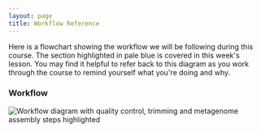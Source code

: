 ```yaml
---
layout: page
title: Workflow Reference
---
```

Here is a flowchart showing the workflow we will be following during this course. The section highlighted in pale blue is covered in this week's lesson. You may find it helpful to refer back to this diagram as you work through the course to remind yourself what you're doing and why.

### Workflow
<img align="center" src="{{ page.root }}/fig/workflow_01_highlight.png" alt="Workflow diagram with quality control, trimming and metagenome assembly steps highlighted"/>
